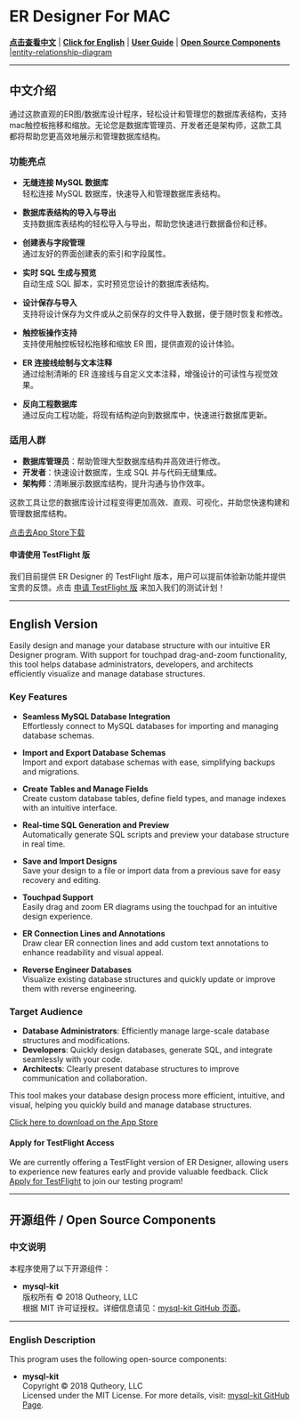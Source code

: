 # ER Designer For MAC

[**点击查看中文**](#中文介绍) | [**Click for English**](#English-Version) | [**User Guide**](https://github.com/chainray01/er-designer-support/wiki/) | [**Open Source Components**](#开源组件--open-source-components) |[entity-relationship-diagram](https://www.databasestar.com/entity-relationship-diagram/)

---

<a name="中文介绍"></a>
## 中文介绍

通过这款直观的ER图/数据库设计程序，轻松设计和管理您的数据库表结构，支持mac触控板拖移和缩放。无论您是数据库管理员、开发者还是架构师，这款工具都将帮助您更高效地展示和管理数据库结构。

### 功能亮点

- **无缝连接 MySQL 数据库**  
  轻松连接 MySQL 数据库，快速导入和管理数据库表结构。

- **数据库表结构的导入与导出**  
  支持数据库表结构的轻松导入与导出，帮助您快速进行数据备份和迁移。

- **创建表与字段管理**  
  通过友好的界面创建表的索引和字段属性。

- **实时 SQL 生成与预览**  
  自动生成 SQL 脚本，实时预览您设计的数据库表结构。

- **设计保存与导入**  
  支持将设计保存为文件或从之前保存的文件导入数据，便于随时恢复和修改。

- **触控板操作支持**  
  支持使用触控板轻松拖移和缩放 ER 图，提供直观的设计体验。

- **ER 连接线绘制与文本注释**  
  通过绘制清晰的 ER 连接线与自定义文本注释，增强设计的可读性与视觉效果。

- **反向工程数据库**  
  通过反向工程功能，将现有结构逆向到数据库中，快速进行数据库更新。

### 适用人群

- **数据库管理员**：帮助管理大型数据库结构并高效进行修改。
- **开发者**：快速设计数据库，生成 SQL 并与代码无缝集成。
- **架构师**：清晰展示数据库结构，提升沟通与协作效率。

这款工具让您的数据库设计过程变得更加高效、直观、可视化，并助您快速构建和管理数据库结构。

[点击去App Store下载](https://apps.apple.com/app/er-designer/id6670524297?mt=12)

#### 申请使用 TestFlight 版
我们目前提供 ER Designer 的 TestFlight 版本，用户可以提前体验新功能并提供宝贵的反馈。点击 [申请 TestFlight 版](https://testflight.apple.com/join/4YJDYPwn) 来加入我们的测试计划！

---

<a name="English-Version"></a>
## English Version

Easily design and manage your database structure with our intuitive ER Designer program. With support for touchpad drag-and-zoom functionality, this tool helps database administrators, developers, and architects efficiently visualize and manage database structures.

### Key Features

- **Seamless MySQL Database Integration**  
  Effortlessly connect to MySQL databases for importing and managing database schemas.

- **Import and Export Database Schemas**  
  Import and export database schemas with ease, simplifying backups and migrations.

- **Create Tables and Manage Fields**  
  Create custom database tables, define field types, and manage indexes with an intuitive interface.

- **Real-time SQL Generation and Preview**  
  Automatically generate SQL scripts and preview your database structure in real time.

- **Save and Import Designs**  
  Save your design to a file or import data from a previous save for easy recovery and editing.

- **Touchpad Support**  
  Easily drag and zoom ER diagrams using the touchpad for an intuitive design experience.

- **ER Connection Lines and Annotations**  
  Draw clear ER connection lines and add custom text annotations to enhance readability and visual appeal.

- **Reverse Engineer Databases**  
  Visualize existing database structures and quickly update or improve them with reverse engineering.

### Target Audience

- **Database Administrators**: Efficiently manage large-scale database structures and modifications.
- **Developers**: Quickly design databases, generate SQL, and integrate seamlessly with your code.
- **Architects**: Clearly present database structures to improve communication and collaboration.

This tool makes your database design process more efficient, intuitive, and visual, helping you quickly build and manage database structures.

[Click here to download on the App Store](https://apps.apple.com/app/er-designer/id6670524297?mt=12)

#### Apply for TestFlight Access
We are currently offering a TestFlight version of ER Designer, allowing users to experience new features early and provide valuable feedback. Click [Apply for TestFlight](https://testflight.apple.com/join/4YJDYPwn) to join our testing program!

---

<a name="开源组件--open-source-components"></a>
## 开源组件 / Open Source Components

### 中文说明
本程序使用了以下开源组件：  
- **mysql-kit**  
  版权所有 © 2018 Qutheory, LLC  
  根据 MIT 许可证授权。详细信息请见：[mysql-kit GitHub 页面](https://github.com/vapor/mysql-kit?tab=MIT-1-ov-file)。

---

### English Description
This program uses the following open-source components:  
- **mysql-kit**  
  Copyright © 2018 Qutheory, LLC  
  Licensed under the MIT License. For more details, visit: [mysql-kit GitHub Page](https://github.com/vapor/mysql-kit?tab=MIT-1-ov-file).
